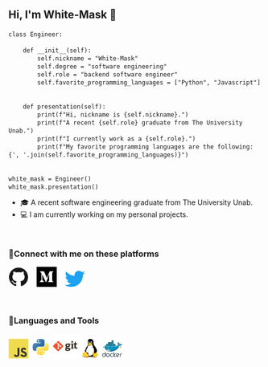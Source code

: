 ## Hi, I'm White-Mask 👋

```
class Engineer:

    def __init__(self):
        self.nickname = "White-Mask"
        self.degree = "software engineering"
        self.role = "backend software engineer"
        self.favorite_programming_languages = ["Python", "Javascript"]


    def presentation(self):
        print(f"Hi, nickname is {self.nickname}.")
        print(f"A recent {self.role} graduate from The University Unab.")
        print(f"I currently work as a {self.role}.")
        print(f"My favorite programming languages are the following: {', '.join(self.favorite_programming_languages)}")


white_mask = Engineer()
white_mask.presentation()
```

- 🎓 A recent software engineering graduate from The University Unab.
- 💻 I am currently working on my personal projects.

<br>

### 🔎Connect with me on these platforms
<p align="left">
    <a href="https://github.com/theblckcat"><img src="img/github-original.svg" width="40"></a>&nbsp;&nbsp;&nbsp;
    <a href="https://medium.com/@TheBlckCat" ><img src="img/medium.svg" width="40"></a>&nbsp;&nbsp;&nbsp;
    <a href="https://twitter.com/WHTMask_"><img src="img/twitter-original.svg" width="40"></a>&nbsp;
</p>

<br>

### 🧰Languages and Tools
<p align="left">
    <!-- JavaScript -->
    <img src="img/javascript-original.svg" width="40">
    <!-- Python -->
    <img src="img/python-original.svg" width="40">
    <!-- Git -->
    <img src="img/git-original-wordmark.svg" width="50">
    <!-- Linux -->
    <img src="img/linux-original.svg" width="40">
    <!-- Docker -->
    <img src="img/docker-original-wordmark.svg" width="40">
</p>


<!--
# web icons https://devicon.dev/ ; https://simpleicons.org/

**White-Mask/White-Mask** is a ✨ _special_ ✨ repository because its `README.md` (this file) appears on your GitHub profile.

Here are some ideas to get you started:

- 🔭 I’m currently working on ...
- 🌱 I’m currently learning ...
- 👯 I’m looking to collaborate on ...
- 🤔 I’m looking for help with ...
- 💬 Ask me about ...
- 📫 How to reach me: ...
- 😄 Pronouns: ...
- ⚡ Fun fact: ...
-->
